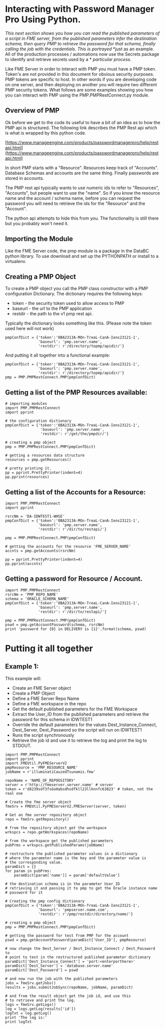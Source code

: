# Interacting with Password Manager Pro Using Python.

*This next section shows you how you can read the published parameters of a script in FME server, from the published parameters infer the*
*destination schema, then query PMP to retrieve the password for that schema, finally calling the job with the credentials.  This is portrayed*
*just as an example.  All of the production processes / automations now use the Secrets package to identify and retrieve secrets used by a *
*particular process.*

Like FME Server in order to interact with PMP you must have a PMP token.  Token's are not provided in this document for obvious security purposes.   
PMP tokens are specific to host.  In other words if you are developing code on one server, and then deploying on another you will require two different PMP security tokens.
What follows are some examples showing you how you can interact with PMP using the PMP.PMPRestConnect.py module.

## Overview of PMP

Ok before we get to the code its useful to have a bit of an idea as to how the PMP api is structured.  The following link describes the PMP Rest api which is what is wrapped by this python code.

[https://www.manageengine.com/products/passwordmanagerpro/help/restapi.html](https://www.manageengine.com/products/passwordmanagerpro/help/restapi.html)

In short PMP starts with a "Resource".  Resources keep track of "Accounts".  Database Schemas and accounts are the same thing.  Finally passwords are stored in accounts.  

The PMP rest api typically wants to use numeric ids to refer to "Resources", "Accounts", but people want to use the "name".  So if you know the resource name and the account / schema name, before you can request the password you will need to retrieve the ids for the "Resource" and the "Account". 

The python api attempts to hide this from you.  The functionality is still there but you probably won't need it.

## Importing the Module

Like the FME Server code, the pmp module is a package in the DataBC python library.  To use download and set up the PYTHONPATH or install to a virtualenv.

## Creating a PMP Object

To create a PMP object you call the PMP class constructor with a PMP configuration Dictionary.  The dictionary requires the following keys:
* token - the security token used to allow access to PMP
* baseurl - the url to the PMP application
* restdir - the path to the v1 pmp rest api.

Typically the dictionary looks something like this. (Please note the token used here will not work)

```
pmpConfDict = {'token':'0BA2313A-MOn-TreaL-CanA-Iens23121-1',
               'baseurl': 'pmp.server.name',
               'restdir': r'/directory/topmp/apidir/'}
```

And putting it all together into a functional example:

```
pmpConfDict = {'token':'0BA2313A-MOn-TreaL-CanA-Iens23121-1',
               'baseurl': 'pmp.server.name',
               'restdir': r'/directory/topmp/apidir/'}
pmp = PMP.PMPRestConnect.PMP(pmpConfDict)
```

## Getting a list of the PMP Resources available:

```
# importing modules
import PMP.PMPRestConnect
import pprint

# the configuration dictionary
pmpConfDict = {'token':'0BA2313A-MOn-TreaL-CanA-Iens23121-1',
                'baseurl': 'pmp.server.name',
                'restdir': r'/get/the/pmpdir/'}

# creating a pmp object
pmp = PMP.PMPRestConnect.PMP(pmpConfDict)

# getting a resources data structure
resources = pmp.getResources()

# pretty printing it.
pp = pprint.PrettyPrinter(indent=4)
pp.pprint(resources)
```

## Getting a list of the Accounts for a Resource:

```
import PMP.PMPRestConnect
import pprint

rsrcNm = 'DA-IDWTEST1-WHSE'
pmpConfDict = {'token':'0BA2313A-MOn-TreaL-CanA-Iens23121-1',
               'baseurl': 'pmp.server.name',
               'restdir': r'/dir/to/restapi/'}

pmp = PMP.PMPRestConnect.PMP(pmpConfDict)

# getting the accounts for the resource 'FME_SERVER_NAME'
accnts = pmp.getAccounts(rsrcNm)

pp = pprint.PrettyPrinter(indent=4)
pp.pprint(accnts)
```

## Getting a password for Resource / Account.

```
import PMP.PMPRestConnect
rsrcNm = 'PMP_REPO_NAME'
schema = 'ORACLE_SCHEMA_NAME'
pmpConfDict = {'token':'0BA2313A-MOn-TreaL-CanA-Iens23121-1',
               'baseurl': 'pmp.server.name',
               'restdir': r'/dir/to/restapi/'}

pmp = PMP.PMPRestConnect.PMP(pmpConfDict)
pswd = pmp.getAccountPassword(schema, rsrcNm)
print 'password for {0} in DELIVERY is {1}'.format(schema, pswd)
```

# Putting it all together

## Example 1:

This example will:
* Create an FME Server object
* Create a PMP Object
* Define a FME Server Repo Name
* Define a FME workspace in the repo
* Get the default published parameters for the FME Workspace
* Extract the User_ID from the published parameters and retrieve the password for this schema in IDWTEST1
* Override the default parameters for the values Dest_Instance_Connect, Dest_Server, Dest_Password so the script will run on IDWTEST1
* Runs the script synchronously
* Retrieve the job id and use it to retrieve the log and print the log to STDOUT.

```
import PMP.PMPRestConnect
import pprint
import FMEUtil.PyFMEServerV2
pmpResource = 'PMP_RESOURCE_NAME'
jobName = r'illuminatiCauzedTsunamis.fmw'

repoName = 'NAME_OF_REPOOSITORY'
server = r'http://fmeserver.server.name' # server
token = r'd8239sdf3fsGoHabsdhsdfkll23llknnfc63823' # token, not the real one

# Create the fme server object
fmeSrv = FMEUtil.PyFMEServerV2.FMEServer(server, token)

# Get an fme server repository object
repo = fmeSrv.getRepository()

# from the repository object get the workspace
wrkspcs = repo.getWorkspaces(repoName)

# from the workspace get the published parameters
pubPrms = wrkspcs.getPublishedParams(jobName)

# restructure the published parameter values in a dictionary 
# where the parameter name is the key and the parameter value is 
# the corresponding value.
paramDict = {}
for param in pubPrms:
    paramDict[param['name']] = param['defaultValue']

# the destination schema is in the parameter User_ID
# retrieving it and passing it to pmp to get the Oracle instance name
# password for it

# Creating the pmp config dictionary
pmpConfDict = {'token':'0BA2313A-MOn-TreaL-CanA-Iens23121-1',
               'baseurl': 'pmpserver.name.com',
               'restdir': r'/pmp/restdir/directory/name/'}

# creating a pmp object
pmp = PMP.PMPRestConnect.PMP(pmpConfDict)

# getting the password for test from PMP for the account
pswd = pmp.getAccountPassword(paramDict['User_ID'], pmpResource)

# now change the Dest_Server / Dest_Instance_Connect / Dest_Password to
# point to test in the restructured published parameter dictionary
paramDict['Dest_Instance_Connect'] = 'port:<enterporthere>'
paramDict['Dest_Server'] = 'database.server.name'
paramDict['Dest_Password'] = pswd

# and now run the job with the published parameters
jobs = fmeSrv.getJobs()
results = jobs.submitJobSync(repoName, jobName, paramDict)

# and from the result object get the job id, and use this
# to retrieve and print the log.
logs = fmeSrv.getLogs()
log = logs.getLog(results['id'])
logTxt = log.getLog()
print 'The log is:'
print logTxt
```
